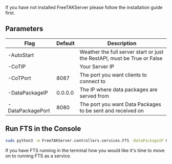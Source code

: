 If you have not installed FreeTAKServer please follow the installation guide first.

## Parameters

| Flag             | Default | Description                                                              |
|------------------|---------|--------------------------------------------------------------------------|
| -AutoStart       |         | Weather the full server start or just the RestAPI, must be True or False |
| -CoTIP           |         | Your Server IP                                                           |
| -CoTPort         | 8087    | The port you want clients to connect to                                  |
| -DataPackageIP   | 0.0.0.0 | The IP where data packages are served from                               |
| -DataPackagePort | 8080    | The port you want Data Packages to be sent and received on               |

## Run FTS in the Console

```bash
sudo python3 -m FreeTAKServer.controllers.services.FTS -DataPackageIP 0.0.0.0 -AutoStart True
```

If you have FTS running in the terminal how you would like it's time to move on to running FTS as a service.
